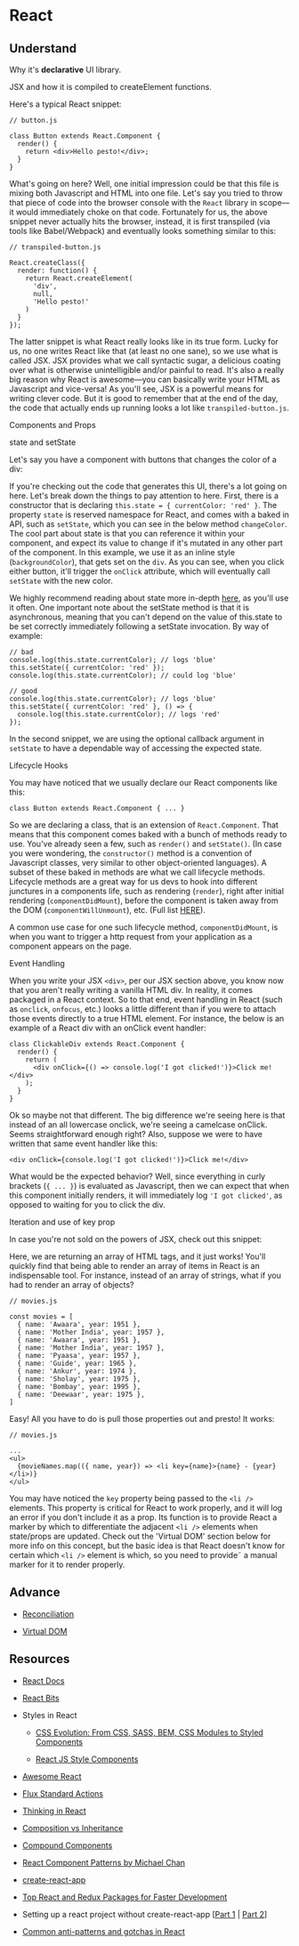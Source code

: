 # React

## Understand

Why it's **declarative** UI library.

JSX and how it is compiled to createElement functions.

Here's a typical React snippet:

    // button.js
    
    class Button extends React.Component {
      render() {
        return <div>Hello pesto!</div>;
      }
    }

What's going on here? Well, one initial impression could be that this file is mixing both Javascript and HTML into one file. Let's say you tried to throw that piece of code into the browser console with the `React` library in scope—it would immediately choke on that code. Fortunately for us, the above snippet never actually hits the browser, instead, it is first transpiled (via tools like Babel/Webpack) and eventually looks something similar to this:

    // transpiled-button.js
    
    React.createClass({
      render: function() {
        return React.createElement(
          'div',
          null,
          'Hello pesto!'
        )
      }
    });

The latter snippet is what React really looks like in its true form. Lucky for us, no one writes React like that (at least no one sane), so we use what is called JSX. JSX provides what we call syntactic sugar, a delicious coating over what is otherwise unintelligible and/or painful to read. It's also a really big reason why React is awesome—you can basically write your HTML as Javascript and vice-versa! As you'll see, JSX is a powerful means for writing clever code. But it is good to remember that at the end of the day, the code that actually ends up running looks a lot like `transpiled-button.js`.

Components and Props

state and setState

Let's say you have a component with buttons that changes the color of a div:

If you're checking out the code that generates this UI, there's a lot going on here. Let's break down the things to pay attention to here. First, there is a constructor that is declaring `this.state = { currentColor: 'red' }`. The property `state` is reserved namespace for React, and comes with a baked in API, such as `setState`, which you can see in the below method `changeColor`. The cool part about state is that you can reference it within your component, and expect its value to change if it's mutated in any other part of the component. In this example, we use it as an inline style (`backgroundColor`), that gets set on the `div`. As you can see, when you click either button, it'll trigger the `onClick` attribute, which will eventually call `setState` with the new color.

We highly recommend reading about state more in-depth [here](https://reactjs.org/docs/state-and-lifecycle.html), as you'll use it often. One important note about the setState method is that it is asynchronous, meaning that you can't depend on the value of this.state to be set correctly immediately following a setState invocation. By way of example:

    // bad
    console.log(this.state.currentColor); // logs 'blue'
    this.setState({ currentColor: 'red' });
    console.log(this.state.currentColor); // could log 'blue'
    
    // good
    console.log(this.state.currentColor); // logs 'blue'
    this.setState({ currentColor: 'red' }, () => {
      console.log(this.state.currentColor); // logs 'red'
    });

In the second snippet, we are using the optional callback argument in `setState` to have a dependable way of accessing the expected state.

Lifecycle Hooks

You may have noticed that we usually declare our React components like this:

    class Button extends React.Component { ... }

So we are declaring a class, that is an extension of `React.Component`. That means that this component comes baked with a bunch of methods ready to use. You've already seen a few, such as `render()` and `setState()`. (In case you were wondering, the `constructor()` method is a convention of Javascript classes, very similar to other object-oriented languages). A subset of these baked in methods are what we call lifecycle methods. Lifecycle methods are a great way for us devs to hook into different junctures in a components life, such as rendering (`render`), right after initial rendering (`componentDidMount`), before the component is taken away from the DOM (`componentWillUnmount`), etc. (Full list [HERE](https://reactjs.org/docs/react-component.html#unsafe_componentwillreceiveprops)). 

A common use case for one such lifecycle method, `componentDidMount`, is when you want to trigger a http request from your application as a component appears on the page. 

Event Handling

When you write your JSX `<div>`, per our JSX section above, you know now that you aren't really writing a vanilla HTML div. In reality, it comes packaged in a React context. So to that end, event handling in React (such as `onclick`, `onfocus`, etc.) looks a little different than if you were to attach those events directly to a true HTML element. For instance, the below is an example of a React div with an onClick event handler:

    class ClickableDiv extends React.Component {
      render() {
        return (
          <div onClick={() => console.log('I got clicked!')}>Click me!</div>
        );
      }
    }

Ok so maybe not that different. The big difference we're seeing here is that instead of an all lowercase onclick, we're seeing a camelcase onClick. Seems straightforward enough right? Also, suppose we were to have written that same event handler like this:

    <div onClick={console.log('I got clicked!')}>Click me!</div>

What would be the expected behavior? Well, since everything in curly brackets (`{ ... }`) is evaluated as Javascript, then we can expect that when this component initially renders, it will immediately log `'I got clicked'`, as opposed to waiting for you to click the div. 

Iteration and use of key prop

In case you're not sold on the powers of JSX, check out this snippet:

Here, we are returning an array of HTML tags, and it just works! You'll quickly find that being able to render an array of items in React is an indispensable tool. For instance, instead of an array of strings, what if you had to render an array of objects?

    // movies.js
    
    const movies = [ 
      { name: 'Awaara', year: 1951 },
      { name: 'Mother India', year: 1957 },
      { name: 'Awaara', year: 1951 },
      { name: 'Mother India', year: 1957 },
      { name: 'Pyaasa', year: 1957 },
      { name: 'Guide', year: 1965 },
      { name: 'Ankur', year: 1974 },
      { name: 'Sholay', year: 1975 },
      { name: 'Bombay', year: 1995 },
      { name: 'Deewaar', year: 1975 },
    ]

Easy! All you have to do is pull those properties out and presto! It works:

    // movies.js
    
    ...
    <ul>
      {movieNames.map(({ name, year}) => <li key={name}>{name} - {year}</li>)}
    </ul>

You may have noticed the `key` property being passed to the `<li />` elements. This property is critical for React to work properly, and it will log an error if you don't include it as a prop. Its function is to provide React a marker by which to differentiate the adjacent `<li />` elements when state/props are updated. Check out the 'Virtual DOM' section below for more info on this concept, but the basic idea is that React doesn't know for certain which `<li />` element is which, so you need to provide˜ a manual marker for it to render properly.

## Advance

- [Reconciliation](https://reactjs.org/docs/reconciliation.html)

- [Virtual DOM](https://reactjs.org/docs/faq-internals.html#what-is-the-virtual-dom)

## Resources

- [React Docs](https://reactjs.org/docs/hello-world.html)

- [React Bits](https://vasanthk.gitbooks.io/react-bits/)

- Styles in React

  - [CSS Evolution: From CSS, SASS, BEM, CSS Modules to Styled Components](https://medium.com/@perezpriego7/css-evolution-from-css-sass-bem-css-modules-to-styled-components-d4c1da3a659b)

  - [React JS Style Components](https://www.youtube.com/watch?v=gNeavlJ7lNY&app=desktop)

- [Awesome React](https://github.com/enaqx/awesome-react)

- [Flux Standard Actions](https://github.com/acdlite/flux-standard-action)

- [Thinking in React](https://reactjs.org/docs/thinking-in-react.html)

- [Composition vs Inheritance](https://reactjs.org/docs/composition-vs-inheritance.html)

- [Compound Components](https://www.youtube.com/watch?v=hEGg-3pIHlE&feature=youtu.be)

- [React Component Patterns by Michael Chan](https://www.youtube.com/watch?v=YaZg8wg39QQ)

- [create-react-app](https://github.com/facebook/create-react-app)

- [Top React and Redux Packages for Faster Development](https://codeburst.io/top-react-and-redux-packages-for-faster-development-5fa0ace42fe7)

- Setting up a react project without create-react-app [[Part 1](https://codeburst.io/yet-another-beginners-guide-to-setting-up-a-react-project-part-1-bdc8a29aea22) | [Part 2](https://codeburst.io/yet-another-beginners-guide-to-setting-up-a-react-project-part-2-5d3151814333)]

- [Common anti-patterns and gotchas in React](https://codeburst.io/how-to-not-react-common-anti-patterns-and-gotchas-in-react-40141fe0dcd)
